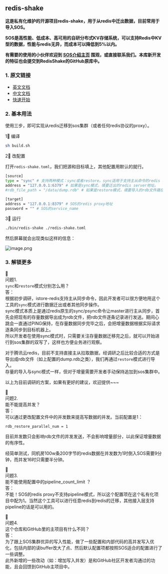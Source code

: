 ## redis-shake

**这是私有化维护的开源项目redis-shake，用于从redis中迁出数据，目前常用于导入SOS。**

**SOS是高性能、低成本、高可用的自研分布式KV存储系统，可以支持Redis中KV型的数据，性能与redis无异，而成本可以降低到5%以内。**

**有需要的使用的小伙伴欢迎到 [SOS介绍主页](https://git.woa.com/groups/sos/-/homepage) 围观，或直接联系我们。本库新开发的特征也会提交到RedisShake的GitHub原库中。**

### 1. 原文链接

- [英文文档](./README_en.md)
- [中文文档](./README_zh.md)
- [快速开始](./docs/quick_start.md)

### 2. 基本用法

使用三步，即可实现从redis迁移到sos集群（或者任何redis协议的proxy）。

1⃣️ 编译
~~~sh
sh build.sh
~~~

2⃣️ 改配置

打开`redis-shake.toml`，我们把源和目标填上，其他配置用默认的就行。

~~~sh
[source]
type = "sync" # 支持两种模式：sync或者restore。sync适用于支持主从命令的redis server；restore模式适用于直接操作rdb文件。
address = "127.0.0.1:6379" # 如果是sync模式，填要迁出的redis server地址。
#rdb_file_path = "/data/dump.rdb" # 如果是restore模式，填要导入的rdb文件路径。

[target]
address = "127.0.0.1:8379" # SOS的redis proxy地址
password = "" # SOS的service_name
~~~

3⃣️ 运行

~~~sh
./bin/redis-shake ./redis-shake.toml
~~~

然后屏幕就会出现类似这样的信息：

<img width="" src="/uploads/4E968647D4CA478988232F385F89B1C5/image.png" alt="image.png" />

### 3. 解锁更多

💭    
问题1.    
`sync`和`restore`模式分别怎么用？   
答：   
根据初步调研，istore-redis支持主从同步命令，因此开发者可以很方便地用这个工具的`sync`模式进行数据迁出或者其他同步操作。   
sync模式本质上是通过redis原生的sync/psync命令让master进行主从同步，首先会把现有的存量数据导出成为rdb文件，把rdb文件逐条记录进行发送。期间心跳会一直通过PING保持，在存量数据同步完毕之后，会把增量数据根据实际请求逐条同步到目标机器上。   
所以开发者在使用sync模式时，只需要关注存量数据迁移完之后，就可以开始进行到sos集群的双写了，这样也方便业务进行观察。   

对于腾讯云redis，目前不支持直接主从拉取数据，经调研之后比较合适的方式是导出成rdb文件（如上配置的dump.rdb之类），我们再通过`restore`模式进行导入。   
存量的导入与sync模式一样，但对于增量需要开发者手动保持追加到sos集群中。  

以上为目前调研的方案，如果有更好的建议，欢迎提供~~~

💭    
问题2.    
能不能提高并发？   
答：   
可以通过更改配置文件中的并发数来提高写数据的并发。当前配置是1：   
```
rdb_restore_parallel_num = 1
```
目前并发数只会影响rdb文件的并发发送，不会影响增量部分，以此保证增量数据的有序性。   

经简单测试，同机房100w条200字节的redis数据在并发数为1时倒入SOS需要9分钟，而并发16时只需要半分钟。   

💭    
问题3.    
能不能使用配置中的pipeline_count_limit ？    
答：   
不能！SOS的redis proxy不支持pipeline模式，所以这个配置项在这个私有化项目中配为1。当然这个工具可以进行任意redis到redis的迁移，其他接入层支持pipeline的话是可以用的。   

💭    
问题4.    
这个仓库和GitHub里的主项目有什么不同？   
答：   
为了跟上SOS集群优异的写入性能，做了一些配置和内部代码的高并发写入优化，包括内部的读buffer改大了点、然后默认配置项都按照SOS适合的配置进行了一些调整。    
此外新增的一些改动（如：增加写入并发）是和GitHub社区开发者沟通过的功能，且会回馈到GitHub主项目中。
